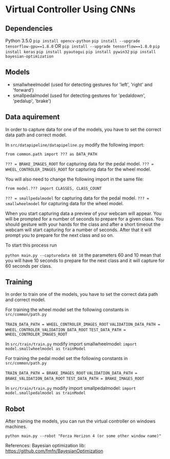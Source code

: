 # Virtual Controller Using CNNs

## Dependencies
Python 3.5.0
`pip install opencv-python`
`pip install --upgrade tensorflow-gpu==1.8.0` OR `pip install --upgrade tensorflow==1.8.0`
`pip install keras`
`pip install pyautogui`
`pip install pywin32`
`pip install bayesian-optimization`

## Models

- smallwheelmodel (used for detecting gestures for 'left', 'right' and 'forward')
- smallpedalmodel (used for detecting gestures for 'pedaldown', 'pedalup', 'brake')

## Data aquirement

In order to capture data for one of the models, you have to set the correct data path and correct model.

In `src/datapipeline/datapipeline.py` modify the following import:

`from common.path import ??? as DATA_PATH` 

`??? = BRAKE_IMAGES_ROOT` for capturing data for the pedal model.
`??? = WHEEL_CONTROLER_IMAGES_ROOT` for capturing data for the wheel model.

You will also need to change the following import in the same file:

`from model.??? import CLASSES, CLASS_COUNT`

`??? = smallpedalmodel` for capturing data for the pedal model.
`??? = smallwheelmodel` for capturing data for the wheel model.

When you start capturing data a preview of your webcam will appear. You will be prompted for a number of seconds to prepare
for a given class. You should gesture with your hands for the class and after a short timeout the webcam will start capturing
for a number of seconds. After that it will prompt you to prepare for the next class and so on.

To start this process run

`python main.py --capturedata 60 10` the parameters 60 and 10 mean that you will have 10 seconds to prepare for the next class
and it will capture for 60 seconds per class.

## Training
In order to train one of the models, you have to set the correct data path and correct model.

For training the wheel model set the following constants in `src/common/path.py`

`TRAIN_DATA_PATH = WHEEL_CONTROLER_IMAGES_ROOT`
`VALIDATION_DATA_PATH = WHEEL_CONTROLER_VALIDATION_DATA_ROOT`
`TEST_DATA_PATH = WHEEL_CONTROLER_IMAGES_ROOT`

In `src/train/train.py` modify import smallwheelmodel:
`import model.smallwheelmodel as trainModel`

For training the pedal model set the following constants in `src/common/path.py`

`TRAIN_DATA_PATH = BRAKE_IMAGES_ROOT`
`VALIDATION_DATA_PATH = BRAKE_VALIDATION_DATA_ROOT`
`TEST_DATA_PATH = BRAKE_IMAGES_ROOT`

In `src/train/train.py` modify import smallpedalmodel:
`import model.smallpedalmodel as trainModel`

## Robot
After training the models, you can run the virtual controller on windows machines.

`python main.py --robot "Forza Horizon 4 (or some other window name)"`

References:
Bayesian optimization lib: https://github.com/fmfn/BayesianOptimization


